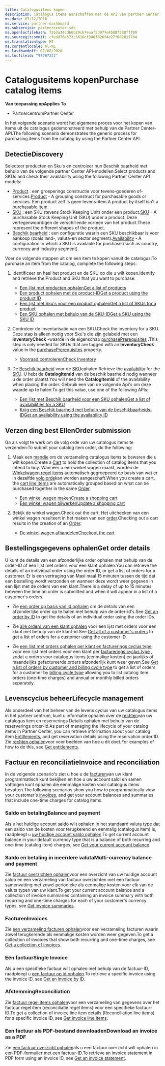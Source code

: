 ```yaml
---
title: Catalogusitems kopen
description: Catalogus items aanschaffen met de API van partner Center.
ms.date: 07/12/2018
ms.service: partner-dashboard
ms.subservice: partnercenter-sdk
ms.openlocfilehash: f2b3a34cdb6b29cb7eaaf5d977e4588f538fff09
ms.sourcegitcommit: cfedd76e573c5616cf006f826f4e27f08281f7b4
ms.translationtype: MT
ms.contentlocale: nl-NL
ms.lasthandoff: 07/08/2020
ms.locfileid: "97767222"
---
```

# <a name="purchase-catalog-items"></a><span data-ttu-id="14f48-103">Catalogusitems kopen</span><span class="sxs-lookup"><span data-stu-id="14f48-103">Purchase catalog items</span></span>

<span data-ttu-id="14f48-104">**Van toepassing op**</span><span class="sxs-lookup"><span data-stu-id="14f48-104">**Applies To**</span></span>

- <span data-ttu-id="14f48-105">Partnercentrum</span><span class="sxs-lookup"><span data-stu-id="14f48-105">Partner Center</span></span>

<span data-ttu-id="14f48-106">In het volgende scenario wordt het algemene proces voor het kopen van items uit de catalogus gedemonstreerd met behulp van de Partner Center-API.</span><span class="sxs-lookup"><span data-stu-id="14f48-106">The following scenario demonstrates the generic process for purchasing items from the catalog by using the Partner Center API.</span></span>

## <a name="discovery"></a><span data-ttu-id="14f48-107">Detectie</span><span class="sxs-lookup"><span data-stu-id="14f48-107">Discovery</span></span>

<span data-ttu-id="14f48-108">Selecteer producten en Sku's en controleer hun Beschik baarheid met behulp van de volgende partner Center API-modellen:</span><span class="sxs-lookup"><span data-stu-id="14f48-108">Select products and SKUs and check their availability using the following Partner Center API models:</span></span>

- <span data-ttu-id="14f48-109">[Product](product-resources.md#product) : een groeperings constructie voor tevens-goederen of-services.</span><span class="sxs-lookup"><span data-stu-id="14f48-109">[Product](product-resources.md#product) - A grouping construct for purchasable goods or services.</span></span> <span data-ttu-id="14f48-110">Een product zelf is geen tevens-item.</span><span class="sxs-lookup"><span data-stu-id="14f48-110">A product by itself isn't a purchasable item.</span></span>
- <span data-ttu-id="14f48-111">[SKU](product-resources.md#sku) : een SKU (tevens Stock Keeping Unit) onder een product.</span><span class="sxs-lookup"><span data-stu-id="14f48-111">[SKU](product-resources.md#sku) - A purchasable Stock Keeping Unit (SKU) under a product.</span></span> <span data-ttu-id="14f48-112">Deze vertegenwoordigen de verschillende vormen van het product.</span><span class="sxs-lookup"><span data-stu-id="14f48-112">These represent the different shapes of the product.</span></span>
- <span data-ttu-id="14f48-113">[Beschik baarheid](product-resources.md#availability) : een configuratie waarin een SKU beschikbaar is voor aankoop (zoals land-, valuta-en sector segment).</span><span class="sxs-lookup"><span data-stu-id="14f48-113">[Availability](product-resources.md#availability) - A configuration in which a SKU is available for purchase (such as country, currency and industry segment).</span></span>

<span data-ttu-id="14f48-114">Voer de volgende stappen uit om een item te kopen vanuit de catalogus:</span><span class="sxs-lookup"><span data-stu-id="14f48-114">To purchase an item from the catalog, complete the following steps:</span></span>

1. <span data-ttu-id="14f48-115">Identificeer en haal het product en de SKU op die u wilt kopen.</span><span class="sxs-lookup"><span data-stu-id="14f48-115">Identify and retrieve the Product and SKU that you want to purchase.</span></span>

   - [<span data-ttu-id="14f48-116">Een lijst met producten ophalen</span><span class="sxs-lookup"><span data-stu-id="14f48-116">Get a list of products</span></span>](get-a-list-of-products.md)
   - [<span data-ttu-id="14f48-117">Een product ophalen met de product-ID</span><span class="sxs-lookup"><span data-stu-id="14f48-117">Get a product using the product ID</span></span>](get-a-product-by-id.md)
   - [<span data-ttu-id="14f48-118">Een lijst met Sku's voor een product ophalen</span><span class="sxs-lookup"><span data-stu-id="14f48-118">Get a list of SKUs for a product</span></span>](get-a-list-of-skus-for-a-product.md)
   - [<span data-ttu-id="14f48-119">Een SKU ophalen met behulp van de SKU-ID</span><span class="sxs-lookup"><span data-stu-id="14f48-119">Get a SKU using the SKU ID</span></span>](get-a-sku-by-id.md)

2. <span data-ttu-id="14f48-120">Controleer de inventarisatie van een SKU.</span><span class="sxs-lookup"><span data-stu-id="14f48-120">Check the inventory for a SKU.</span></span> <span data-ttu-id="14f48-121">Deze stap is alleen nodig voor Sku's die zijn gelabeld met een **InventoryCheck** -waarde in de eigenschap [purchasePrerequisites](product-resources.md#sku) .</span><span class="sxs-lookup"><span data-stu-id="14f48-121">This step is only needed for SKUs that are tagged with an **InventoryCheck** value in the [purchasePrerequisites](product-resources.md#sku) property.</span></span>

   - [<span data-ttu-id="14f48-122">Voorraad controleren</span><span class="sxs-lookup"><span data-stu-id="14f48-122">Check Inventory</span></span>](check-inventory.md)

3. <span data-ttu-id="14f48-123">De [Beschik baarheid](product-resources.md#availability) voor de [SKU](product-resources.md#sku)ophalen.</span><span class="sxs-lookup"><span data-stu-id="14f48-123">Retrieve the [availability](product-resources.md#availability) for the [SKU](product-resources.md#sku).</span></span> <span data-ttu-id="14f48-124">U hebt de **CatalogItemId** van de beschik baarheid nodig wanneer u de order plaatst.</span><span class="sxs-lookup"><span data-stu-id="14f48-124">You will need the **CatalogItemId** of the availability when placing the order.</span></span> <span data-ttu-id="14f48-125">Gebruik een van de volgende Api's om deze waarde op te halen:</span><span class="sxs-lookup"><span data-stu-id="14f48-125">To get this value, use one of the following APIs:</span></span>

   - [<span data-ttu-id="14f48-126">Een lijst met Beschik baarheid voor een SKU ophalen</span><span class="sxs-lookup"><span data-stu-id="14f48-126">Get a list of availabilities for a SKU</span></span>](get-a-list-of-availabilities-for-a-sku.md)
   - [<span data-ttu-id="14f48-127">Krijg een Beschik baarheid met behulp van de beschikbaarheids-ID</span><span class="sxs-lookup"><span data-stu-id="14f48-127">Get an availability using the availability ID</span></span>](get-an-availability-by-id.md)

## <a name="order-submission"></a><span data-ttu-id="14f48-128">Verzen ding best Ellen</span><span class="sxs-lookup"><span data-stu-id="14f48-128">Order submission</span></span>

<span data-ttu-id="14f48-129">Ga als volgt te werk om de volg orde van uw catalogus items te verzenden:</span><span class="sxs-lookup"><span data-stu-id="14f48-129">To submit your catalog item order, do the following:</span></span>

1. <span data-ttu-id="14f48-130">Maak een [mandje](cart-resources.md) om de verzameling catalogus items te bewaren die u wilt kopen.</span><span class="sxs-lookup"><span data-stu-id="14f48-130">Create a [Cart](cart-resources.md) to hold the collection of catalog items that you intend to buy.</span></span> <span data-ttu-id="14f48-131">Wanneer u een winkel wagen maakt, worden de [Winkelwagen regel items](cart-resources.md#cartlineitem) automatisch gegroepeerd op basis van wat er in dezelfde [volg orde](order-resources.md)kan worden aangeschaft.</span><span class="sxs-lookup"><span data-stu-id="14f48-131">When you create a cart, the [cart line items](cart-resources.md#cartlineitem) are automatically grouped based on what can be purchased together in the same [Order](order-resources.md).</span></span>

   - [<span data-ttu-id="14f48-132">Een winkel wagen maken</span><span class="sxs-lookup"><span data-stu-id="14f48-132">Create a shopping cart</span></span>](create-a-cart.md)
   - [<span data-ttu-id="14f48-133">Een winkel wagen bijwerken</span><span class="sxs-lookup"><span data-stu-id="14f48-133">Update a shopping cart</span></span>](update-a-cart.md)

2. <span data-ttu-id="14f48-134">Bekijk de winkel wagen.</span><span class="sxs-lookup"><span data-stu-id="14f48-134">Check out the cart.</span></span> <span data-ttu-id="14f48-135">Het uitchecken van een winkel wagen resulteert in het maken van een [order](order-resources.md).</span><span class="sxs-lookup"><span data-stu-id="14f48-135">Checking out a cart results in the creation of an [Order](order-resources.md).</span></span>

   - [<span data-ttu-id="14f48-136">De winkel wagen afhandelen</span><span class="sxs-lookup"><span data-stu-id="14f48-136">Checkout the cart</span></span>](checkout-a-cart.md)

## <a name="get-order-details"></a><span data-ttu-id="14f48-137">Bestellingsgegevens ophalen</span><span class="sxs-lookup"><span data-stu-id="14f48-137">Get order details</span></span>

<span data-ttu-id="14f48-138">U kunt de details van een afzonderlijke order ophalen met behulp van de order-ID of een lijst met orders voor een klant ophalen.</span><span class="sxs-lookup"><span data-stu-id="14f48-138">You can retrieve the details of an individual order using the order ID, or get a list of orders for a customer.</span></span> <span data-ttu-id="14f48-139">Er is een vertraging van Maxi maal 15 minuten tussen de tijd dat een bestelling wordt verzonden en wanneer deze wordt weer gegeven in een lijst met de orders van een klant.</span><span class="sxs-lookup"><span data-stu-id="14f48-139">There is a delay of up to 15 minutes between the time an order is submitted and when it will appear in a list of a customer's orders.</span></span>

- <span data-ttu-id="14f48-140">Zie [een order op basis van id ophalen](get-an-order-by-id.md) om de details van een afzonderlijke order op te halen met behulp van de order-id's.</span><span class="sxs-lookup"><span data-stu-id="14f48-140">See [Get an order by ID](get-an-order-by-id.md) to get the details of an individual order using the order IDs.</span></span>

- <span data-ttu-id="14f48-141">Zie [alle orders van een klant ophalen](get-all-of-a-customer-s-orders.md) voor een lijst met orders voor een klant met behulp van de klant-id.</span><span class="sxs-lookup"><span data-stu-id="14f48-141">See [Get all of a customer's orders](get-all-of-a-customer-s-orders.md) to get a list of orders for a customer using the customer ID.</span></span>

- <span data-ttu-id="14f48-142">Zie [een lijst met orders ophalen per klant en facturerings cyclus type](get-a-list-of-orders-by-customer-and-billing-cycle-type.md) voor een lijst met orders voor een klant per [facturerings cyclus type](product-resources.md#billingcycletype) , zodat u orders voor catalogus items (eenmalige kosten) en jaarlijks of maandelijks gefactureerde orders afzonderlijk kunt weer geven.</span><span class="sxs-lookup"><span data-stu-id="14f48-142">See [Get a list of orders by customer and billing cycle type](get-a-list-of-orders-by-customer-and-billing-cycle-type.md) to get a list of orders for a customer by [billing cycle type](product-resources.md#billingcycletype) allowing you to list catalog item orders (one-time charges) and annual or monthly billed orders separately.</span></span>

## <a name="lifecycle-management"></a><span data-ttu-id="14f48-143">Levenscyclus beheer</span><span class="sxs-lookup"><span data-stu-id="14f48-143">Lifecycle management</span></span>

<span data-ttu-id="14f48-144">Als onderdeel van het beheer van de levens cyclus van uw catalogus items in het partner centrum, kunt u informatie ophalen over de [rechten](entitlement-resources.md)van uw catalogus item en reserverings Details ophalen met behulp van de reserverings order-id.</span><span class="sxs-lookup"><span data-stu-id="14f48-144">As part of managing the lifecycle of your catalog items in Partner Center, you can retrieve information about your catalog item [Entitlements](entitlement-resources.md), and get reservation details using the reservation order ID.</span></span> <span data-ttu-id="14f48-145">Zie [rechten ophalen](get-a-collection-of-entitlements.md)voor voor beelden van hoe u dit doet.</span><span class="sxs-lookup"><span data-stu-id="14f48-145">For examples of how to do this, see [Get entitlements](get-a-collection-of-entitlements.md).</span></span>   

## <a name="invoice-and-reconciliation"></a><span data-ttu-id="14f48-146">Factuur en reconciliatie</span><span class="sxs-lookup"><span data-stu-id="14f48-146">Invoice and reconciliation</span></span>

<span data-ttu-id="14f48-147">In de volgende scenario's ziet u hoe u de [facturen](invoice-resources.md)van uw klant programmatisch kunt bekijken en hoe u uw account saldi en samen vattingen kunt ophalen die eenmalige kosten voor catalogus items bevatten.</span><span class="sxs-lookup"><span data-stu-id="14f48-147">The following scenarios show you how to programmatically view your customer's [invoices](invoice-resources.md), and get your account balances and summaries that include one-time charges for catalog items.</span></span>

### <a name="balance-and-payment"></a><span data-ttu-id="14f48-148">Saldo en betaling</span><span class="sxs-lookup"><span data-stu-id="14f48-148">Balance and payment</span></span>

<span data-ttu-id="14f48-149">Als u het huidige account saldo wilt ophalen in het standaard valuta type dat een saldo van de kosten voor terugkerend en eenmalig (catalogus item) is, raadpleegt u [uw huidige account saldo ophalen](get-the-reseller-s-current-account-balance.md).</span><span class="sxs-lookup"><span data-stu-id="14f48-149">To get current account balance in your default currency type that is a balance of both recurring and one-time (catalog item) charges, see [Get your current account balance](get-the-reseller-s-current-account-balance.md).</span></span>

### <a name="multi-currency-balance-and-payment"></a><span data-ttu-id="14f48-150">Saldo en betaling in meerdere valuta</span><span class="sxs-lookup"><span data-stu-id="14f48-150">Multi-currency balance and payment</span></span>

<span data-ttu-id="14f48-151">Zie [factuur overzichten ophalen](get-invoice-summaries.md)voor een overzicht van uw huidige account saldo en een verzameling van factuur overzichten met een factuur samenvatting met zowel periodieke als eenmalige kosten voor elk van de valuta typen van uw klant.</span><span class="sxs-lookup"><span data-stu-id="14f48-151">To get your current account balance and a collection of invoice summaries containing an invoice summary with both recurring and one-time charges for each of your customer's currency types, see [Get invoice summaries](get-invoice-summaries.md).</span></span>

### <a name="invoices"></a><span data-ttu-id="14f48-152">Facturen</span><span class="sxs-lookup"><span data-stu-id="14f48-152">Invoices</span></span>

<span data-ttu-id="14f48-153">Zie [een verzameling facturen ophalen](get-a-collection-of-invoices.md)voor een verzameling facturen waarin zowel terugkerende als eenmalige kosten worden weer gegeven.</span><span class="sxs-lookup"><span data-stu-id="14f48-153">To get a collection of invoices that show both recurring and one-time charges, see [Get a collection of invoices](get-a-collection-of-invoices.md).</span></span> 

### <a name="single-invoice"></a><span data-ttu-id="14f48-154">Eén factuur</span><span class="sxs-lookup"><span data-stu-id="14f48-154">Single Invoice</span></span>

<span data-ttu-id="14f48-155">Als u een specifieke factuur wilt ophalen met behulp van de factuur-ID, raadpleegt u [een factuur op id ophalen](get-invoice-by-id.md).</span><span class="sxs-lookup"><span data-stu-id="14f48-155">To retrieve a specific invoice using the invoice ID, see [Get an invoice by ID](get-invoice-by-id.md).</span></span>  

### <a name="reconciliation"></a><span data-ttu-id="14f48-156">Afstemming</span><span class="sxs-lookup"><span data-stu-id="14f48-156">Reconciliation</span></span>

<span data-ttu-id="14f48-157">Zie [factuur regel items ophalen](get-invoiceline-items.md)voor een verzameling van gegevens over het factuur regel item (reconciliatie regel items) voor een specifieke factuur-ID.</span><span class="sxs-lookup"><span data-stu-id="14f48-157">To get a collection of invoice line item details (Reconciliation line items) for a specific invoice ID, see [Get invoice line items](get-invoiceline-items.md).</span></span>  

### <a name="download-an-invoice-as-a-pdf"></a><span data-ttu-id="14f48-158">Een factuur als PDF-bestand downloaden</span><span class="sxs-lookup"><span data-stu-id="14f48-158">Download an invoice as a PDF</span></span>

<span data-ttu-id="14f48-159">Zie [een factuur overzicht ophalen](get-invoice-statement.md)als u een factuur overzicht wilt ophalen in een PDF-formulier met een factuur-ID.</span><span class="sxs-lookup"><span data-stu-id="14f48-159">To retrieve an invoice statement in PDF form using an invoice ID, see [Get an invoice statement](get-invoice-statement.md).</span></span>
